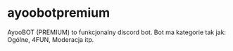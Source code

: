 # ayoobotpremium
AyooBOT (PREMIUM) to funkcjonalny discord bot. Bot ma kategorie tak jak: Ogólne, 4FUN, Moderacja itp.
